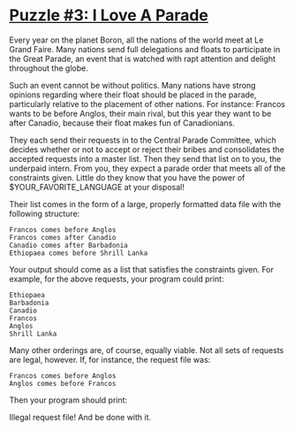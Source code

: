 [Puzzle #3: I Love A Parade](http://swiftstack.com/jobs/puzzles/parade/)
===========================
Every year on the planet Boron, all the nations of the world meet at Le Grand Faire. 
Many nations send full delegations and floats to participate in the Great Parade,
an event that is watched with rapt attention and delight throughout the globe.

Such an event cannot be without politics. Many nations have strong opinions
regarding where their float should be placed in the parade, particularly relative to
the placement of other nations. For instance: Francos wants to be before 
Anglos, their main rival, but this year they want to be after Canadio, because
their float makes fun of Canadionians.

They each send their requests in to the Central Parade Committee, which decides
whether or not to accept or reject their bribes and consolidates the accepted
requests into a master list. Then they send that list on to you, the underpaid
intern. From you, they expect a parade order that meets all of the constraints 
given. Little do they know that you have the power of $YOUR_FAVORITE_LANGUAGE
at your disposal!

Their list comes in the form of a large, properly formatted data file with the 
following structure:

```
Francos comes before Anglos
Francos comes after Canadio
Canadio comes after Barbadonia
Ethiopaea comes before Shrill Lanka
```

Your output should come as a list that satisfies the constraints given. For example,
for the above requests, your program could print:

```
Ethiopaea
Barbadonia
Canadio
Francos
Anglos
Shrill Lanka
```

Many other orderings are, of course, equally viable. Not all sets of requests
are legal, however. If, for instance, the request file was:

```
Francos comes before Anglos
Anglos comes before Francos
```

Then your program should print:

Illegal request file!
And be done with it.


